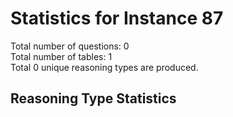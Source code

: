 # Statistics for Instance 87<br/>
Total number of questions: 0<br/>
Total number of tables: 1<br/>
Total 0 unique reasoning types are produced.<br/>
## Reasoning Type Statistics<br/>
